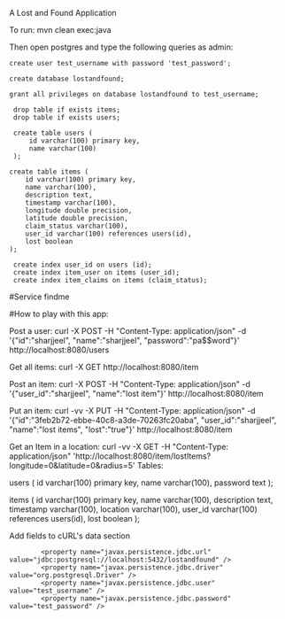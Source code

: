 A Lost and Found Application

To run:
mvn clean exec:java

Then open postgres and type the following queries as admin:

`create user test_username with password 'test_password';`

`create database lostandfound;`

`grant all privileges on database lostandfound to test_username;`

```
 drop table if exists items;
 drop table if exists users;

 create table users (
     id varchar(100) primary key,
     name varchar(100)
 );

create table items (
    id varchar(100) primary key,
    name varchar(100),
    description text,
    timestamp varchar(100),
    longitude double precision,
    latitude double precision,
    claim_status varchar(100),
    user_id varchar(100) references users(id),
    lost boolean
);

 create index user_id on users (id);
 create index item_user on items (user_id);
 create index item_claims on items (claim_status);

```

#Service
findme


#How to play with this app:

Post a user: curl -X POST -H "Content-Type: application/json" -d '{"id":"sharjjeel", "name":"sharjjeel", "password":"pa$$word"}' http://localhost:8080/users

Get all items: curl -X GET http://localhost:8080/item

Post an item: curl -X POST -H "Content-Type: application/json" -d '{"user_id":"sharjjeel", "name":"lost item"}' http://localhost:8080/item

Put an item: curl -vv -X PUT -H "Content-Type: application/json" -d '{"id":"3feb2b72-ebbe-40c8-a3de-70263fc20aba", "user_id":"sharjjeel", "name":"lost items", "lost":"true"}' http://localhost:8080/item

Get an Item in a location: curl -vv -X GET -H "Content-Type: application/json" 'http://localhost:8080/item/lostItems?longitude=0&latitude=0&radius=5'
Tables:

users (
    id varchar(100) primary key,
    name varchar(100),
    password text
);

items (
    id varchar(100) primary key,
    name varchar(100),
    description text,
    timestamp varchar(100),
    location varchar(100),
    user_id varchar(100) references users(id),
    lost boolean
);

Add fields to cURL's data section

            <property name="javax.persistence.jdbc.url" value="jdbc:postgresql://localhost:5432/lostandfound" />
            <property name="javax.persistence.jdbc.driver" value="org.postgresql.Driver" />
            <property name="javax.persistence.jdbc.user" value="test_username" />
            <property name="javax.persistence.jdbc.password" value="test_password" />